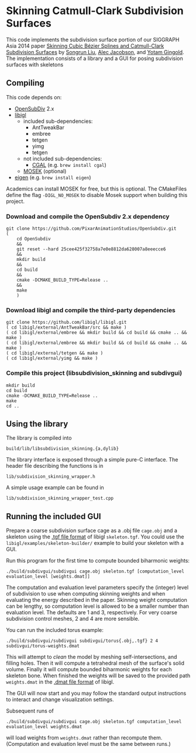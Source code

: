 # Skinning Catmull-Clark Subdivision Surfaces

This code implements the subdivision surface portion of our SIGGRAPH Asia 2014 paper
[Skinning Cubic Bézier Splines and Catmull-Clark Subdivision Surfaces](http://cs.gmu.edu/~ygingold/splineskin/)
by [Songrun Liu](http://cs.gmu.edu/~sliu11/), [Alec Jacobson](http://www.cs.columbia.edu/~jacobson/), and [Yotam Gingold](http://cs.gmu.edu/~ygingold/).
The implementation consists of a library and a GUI for posing subdivision surfaces with skeletons

## Compiling

This code depends on:

- [OpenSubDiv](http://graphics.pixar.com/opensubdiv) 2.x
- [libigl](https://github.com/libigl/libigl)
    - included sub-dependencies:
        - AntTweakBar
        - embree
        - tetgen
        - yimg
        - tetgen
    - not included sub-dependencies:
        - [CGAL](http://www.cgal.org) (e.g. `brew install cgal`)
    - [MOSEK](https://www.mosek.com) (optional)
- [eigen](http://eigen.tuxfamily.org/) (e.g. `brew install eigen`)

Academics can install MOSEK for free, but this is optional.
The CMakeFiles define the flag `-DIGL_NO_MOSEK` to disable Mosek support when building this
project.

### Download and compile the OpenSubdiv 2.x dependency
    git clone https://github.com/PixarAnimationStudios/OpenSubdiv.git
    (
        cd OpenSubdiv
        &&
        git reset --hard 25cee425f32758a7e0e8812da628007a8eeecce6
        &&
        mkdir build
        &&
        cd build
        &&
        cmake -DCMAKE_BUILD_TYPE=Release ..
        &&
        make
        )


### Download libigl and compile the third-party dependencies
    git clone https://github.com/libigl/libigl.git
    ( cd libigl/external/AntTweakBar/src && make )
    ( cd libigl/external/embree && mkdir build && cd build && cmake .. && make )
    ( cd libigl/external/embree && mkdir build && cd build && cmake .. && make )
    ( cd libigl/external/tetgen && make )
    ( cd libigl/external/yimg && make )


### Compile this project (libsubdivision_skinning and subdivgui)
    mkdir build
    cd build
    cmake -DCMAKE_BUILD_TYPE=Release ..
    make
    cd ..


## Using the library

The library is compiled into

    build/lib/libsubdivision_skinning.{a,dylib}

The library interface is exposed through a simple pure-C interface. The header file describing the functions is in

    lib/subdivision_skinning_wrapper.h

A simple usage example can be found in

    lib/subdivision_skinning_wrapper_test.cpp


## Running the included GUI

Prepare a coarse subdivision surface cage as a .obj file `cage.obj` and a skeleton using
the [.tgf file
format](http://igl.ethz.ch/projects/libigl/file-formats/tgf.html) of libigl
`skeleton.tgf`.
You could use the `libigl/examples/skeleton-builder/` example to build your
skeleton with a GUI.

Run this program for the first time to compute bounded biharmonic weights:

    ./build/subdivgui/subdivgui cage.obj skeleton.tgf [computation_level evaluation_level [weights.dmat]]

The computation and evaluation level parameters specify the (integer) level of subdivision to
use when computing skinning weights and when evaluating the energy described in the paper.
Skinning weight computation can be lengthy, so computation level is allowed to be a
smaller number than evaluation level. The defaults are 1 and 3, respectively.
For very coarse subdivision control meshes, 2 and 4 are more sensible.

You can run the included torus example:
    
    ./build/subdivgui/subdivgui subdivgui/torus{.obj,.tgf} 2 4 subdivgui/torus-weights.dmat

This will attempt to _clean_ the model by meshing self-intersections, and
filling holes. Then it will compute a tetrahedral mesh of the surface's solid
volume. Finally it will compute bounded biharmonic weights for each skeleton
bone. When finished the weights will be saved to the provided path
`weights.dmat` in the [.dmat file
format](http://igl.ethz.ch/projects/libigl/file-formats/dmat.html) of libigl.

The GUI will now start and you may follow the standard output instructions to
interact and change visualization settings.

Subsequent runs of 

    ./build/subdivgui/subdivgui cage.obj skeleton.tgf computation_level evaluation_level weights.dmat

will load weights from `weights.dmat` rather than recompute them.
(Computation and evaluation level must be the same between runs.)
